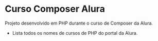 # Curso Composer Alura

Projeto desenvolvido em PHP durante o curso de Composer da Alura.

-  Lista todos os nomes de cursos de PHP do portal da Alura.